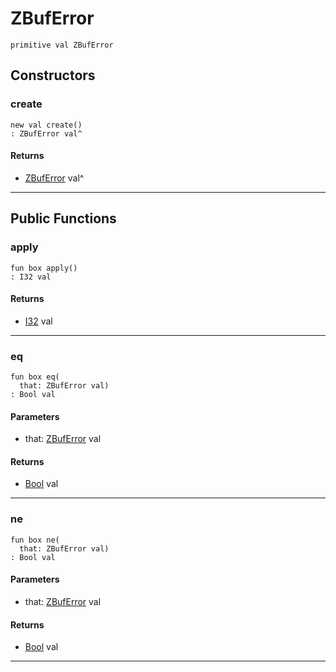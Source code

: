# ZBufError

```pony
primitive val ZBufError
```

## Constructors

### create

```pony
new val create()
: ZBufError val^
```

#### Returns

* [ZBufError](.-compression-ZBufError) val^

---

## Public Functions

### apply

```pony
fun box apply()
: I32 val
```

#### Returns

* [I32](builtin-I32) val

---

### eq

```pony
fun box eq(
  that: ZBufError val)
: Bool val
```
#### Parameters

*   that: [ZBufError](.-compression-ZBufError) val

#### Returns

* [Bool](builtin-Bool) val

---

### ne

```pony
fun box ne(
  that: ZBufError val)
: Bool val
```
#### Parameters

*   that: [ZBufError](.-compression-ZBufError) val

#### Returns

* [Bool](builtin-Bool) val

---


